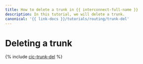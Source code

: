 ```yaml
---
title: How to delete a trunk in {{ interconnect-full-name }}
description: In this tutorial, we will delete a trunk.
canonical: '{{ link-docs }}/tutorials/routing/trunk-del'
---
```


# Deleting a trunk

{% include [cic-trunk-del](../../_tutorials/routing/trunk-del.md) %}

